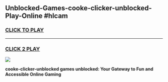 
## Unblocked-Games-cooke-clicker-unblocked-Play-Online #hlcam
<h3>
<a href="https://news.freeplayer.one?title=cooke-clicker-unblocked&ref=3">CLICK TO PLAY</a></h3>
<hr>

<h3>
<a href="https://news.freeplayer.one?title=cooke-clicker-unblocked&ref=3">CLICK 2 PLAY</a>
  
</h3>

<a href="https://news.freeplayer.one?title=cooke-clicker-unblocked&ref=3"><img src="https://clearcache.store/games.png"></a>


**cooke-clicker-unblocked games unblocked: Your Gateway to Fun and Accessible Online Gaming**
